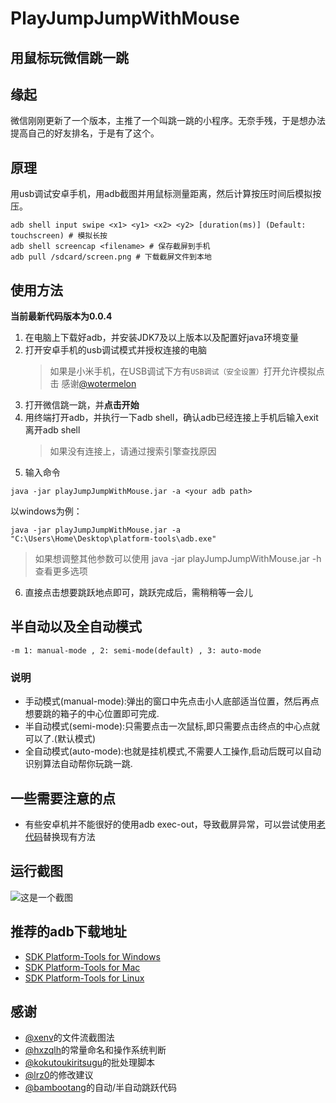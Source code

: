 # PlayJumpJumpWithMouse
用鼠标玩微信跳一跳
---
## 缘起
微信刚刚更新了一个版本，主推了一个叫跳一跳的小程序。无奈手残，于是想办法提高自己的好友排名，于是有了这个。

## 原理
用usb调试安卓手机，用adb截图并用鼠标测量距离，然后计算按压时间后模拟按压。
```
adb shell input swipe <x1> <y1> <x2> <y2> [duration(ms)] (Default: touchscreen) # 模拟长按
adb shell screencap <filename> # 保存截屏到手机
adb pull /sdcard/screen.png # 下载截屏文件到本地
```

## 使用方法 
**当前最新代码版本为0.0.4**
1. 在电脑上下载好adb，并安装JDK7及以上版本以及配置好java环境变量
2. 打开安卓手机的usb调试模式并授权连接的电脑
   >  如果是小米手机，在USB调试下方有``USB调试（安全设置）``打开允许模拟点击 感谢[@wotermelon](https://github.com/wotermelon)
3. 打开微信跳一跳，并**点击开始**
4. 用终端打开adb，并执行一下adb shell，确认adb已经连接上手机后输入exit离开adb shell
   > 如果没有连接上，请通过搜索引擎查找原因
5. 输入命令
```
java -jar playJumpJumpWithMouse.jar -a <your adb path>
```
以windows为例：
```
java -jar playJumpJumpWithMouse.jar -a "C:\Users\Home\Desktop\platform-tools\adb.exe"
```
   > 如果想调整其他参数可以使用 java -jar playJumpJumpWithMouse.jar -h 查看更多选项
6. 直接点击想要跳跃地点即可，跳跃完成后，需稍稍等一会儿

## 半自动以及全自动模式

```
-m 1: manual-mode , 2: semi-mode(default) , 3: auto-mode 
```
### 说明
* 手动模式(manual-mode):弹出的窗口中先点击小人底部适当位置，然后再点想要跳的箱子的中心位置即可完成.
* 半自动模式(semi-mode):只需要点击一次鼠标,即只需要点击终点的中心点就可以了.(默认模式)
* 全自动模式(auto-mode):也就是挂机模式,不需要人工操作,启动后既可以自动识别算法自动帮你玩跳一跳.

## 一些需要注意的点
* 有些安卓机并不能很好的使用adb exec-out，导致截屏异常，可以尝试使用[老代码](https://github.com/easyworld/PlayJumpJumpWithMouse/blob/0ba11f1968db2a46660562f1b27d3925eec1b9ce/src/com/company/AdbCaller.java)替换现有方法

## 运行截图
![这是一个截图](https://github.com/easyworld/PlayJumpJumpWithMouse/raw/master/screenshot.png)

## 推荐的adb下载地址
* [SDK Platform-Tools for Windows](https://dl.google.com/android/repository/platform-tools-latest-windows.zip)
* [SDK Platform-Tools for Mac](https://dl.google.com/android/repository/platform-tools-latest-darwin.zip)
* [SDK Platform-Tools for Linux](https://dl.google.com/android/repository/platform-tools-latest-linux.zip)

## 感谢

* [@xenv](https://github.com/xenv)的文件流截图法
* [@hxzqlh](https://github.com/hxzqlh)的常量命名和操作系统判断
* [@kokutoukiritsugu](https://github.com/kokutoukiritsugu)的批处理脚本
* [@lrz0](https://github.com/lrz0)的修改建议
* [@bambootang](https://github.com/bambootang)的自动/半自动跳跃代码

